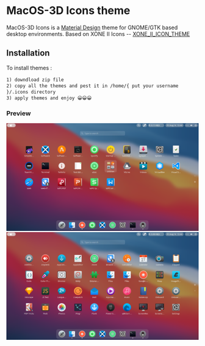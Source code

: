 # MacOS-3D Icons theme

MacOS-3D Icons is a [Material Design](https://material.io) theme for GNOME/GTK based desktop environments.
Based on XONE II Icons --  [XONE_II_ICON_THEME](https://github.com/unc926/XONE_II_ICON_THEME)

## Installation
To install themes :

    1) downdload zip file
    2) copy all the themes and pest it in /home/{ put your username }/.icons directory
    3) apply themes and enjoy 😀😀😀

### Preview

![MacOS-3D](preview/1.png?raw=true)
![MacOS-3D](preview/2.png?raw=true)


